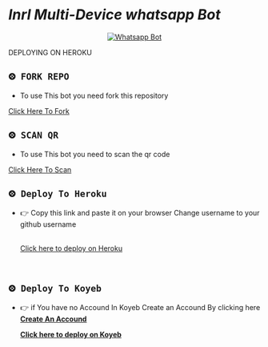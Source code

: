
# *Inrl Multi-Device whatsapp Bot*
<div align="center">
  
  [![Whatsapp Bot](https://readme-typing-svg.herokuapp.com?font=times-bold-italic&color=%23F7F7F7&duration=4862&center=true&vCenter=true&lines=WELCOME+TO+INRL+MD+GIT+REPO)](https://chat.whatsapp.com/GuoCHF6Wjci8rKPe6CKHsi)
</div>

DEPLOYING ON HEROKU
  <div align="left">
   
## `⨷ FORK REPO`

- To use This bot you need fork this repository<br>

[Click Here To Fork](https://github.com/inrl-official/inrl-bot-md/fork)

## `⨷ SCAN QR`

- To use This bot you need to scan the qr code<br>

[Click Here To Scan](https://frendpage.vercel.app/)


## `⨷ Deploy To Heroku`  
  

- 👉 Copy this link and paste it on your browser Change username to your github username<br><br>

  [Click here to deploy on Heroku](https://inrl-deploy-web.vercel.app/)
<br>

## `⨷ Deploy To Koyeb`  
  

- 👉 if You have no Accound In Koyeb Create an Accound By clicking here <b> [Create An Accound](https://app.koyeb.com/)<br>

  [Click here to deploy on Koyeb](https://app.koyeb.com/apps/deploy?type=docker&image=quay.io/inrlwabot/inrl-bot:latest&env[SESSION_ID]&env[WORKTYPE]&env[U_STATUS]&env[MENSION_TEXT]&env[MENSION_AUDIO]&env[MENSION_IMG]&env[BAD_WORD_TEXT]&env[SET_ANTI_LINK]&env[FACK_REMOVE]&env[ANTI_LINK_ALL]&env[ALIVE_DATA]&env[CALL_BLOCK]&env[PM_BLOCK]&env[REACT]&env[PROCFILE_DATA]&env[BOT_INFO]&env[GROUP_CHAT]&env[CHATBOT]&env[SUDO]&env[OWNER]&env[LANG]&env[BGMBOT]&env[PASSWORD]&env[READ_CHAT]&env[FOOTER]&env[INSTAGRAM]&env[PACKNAME]&env[GIT]&env[WEB]&env[YT]&env[CAPTION]&env[WAGRP]&env[AUDIO_DATA]&env[STICKER_DATA]&name=inrl-bot-md&env[KOYEB_NAME]=inrl-official&env[PORT]=8080)
<br>

</div>

<div align="left">
  
